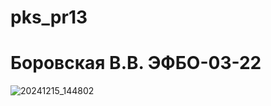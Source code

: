 # pks_pr13
# Боровская В.В. ЭФБО-03-22

![20241215_144802](https://github.com/user-attachments/assets/f4ecda9d-7bad-4d6a-acf1-820c868c9764)

